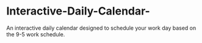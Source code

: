 # Interactive-Daily-Calendar-
An interactive daily calendar designed to schedule your work day based on the 9-5 work schedule. 
